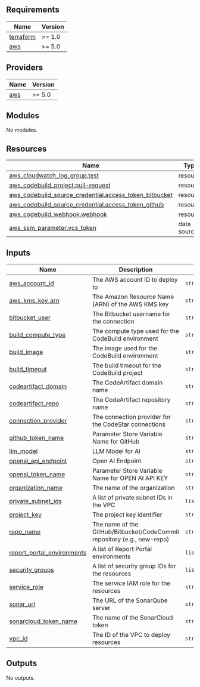 ## Requirements

| Name | Version |
|------|---------|
| <a name="requirement_terraform"></a> [terraform](#requirement\_terraform) | >= 1.0 |
| <a name="requirement_aws"></a> [aws](#requirement\_aws) | >= 5.0 |

## Providers

| Name | Version |
|------|---------|
| <a name="provider_aws"></a> [aws](#provider\_aws) | >= 5.0 |

## Modules

No modules.

## Resources

| Name | Type |
|------|------|
| [aws_cloudwatch_log_group.test](https://registry.terraform.io/providers/hashicorp/aws/latest/docs/resources/cloudwatch_log_group) | resource |
| [aws_codebuild_project.pull-request](https://registry.terraform.io/providers/hashicorp/aws/latest/docs/resources/codebuild_project) | resource |
| [aws_codebuild_source_credential.access_token_bitbucket](https://registry.terraform.io/providers/hashicorp/aws/latest/docs/resources/codebuild_source_credential) | resource |
| [aws_codebuild_source_credential.access_token_github](https://registry.terraform.io/providers/hashicorp/aws/latest/docs/resources/codebuild_source_credential) | resource |
| [aws_codebuild_webhook.webhook](https://registry.terraform.io/providers/hashicorp/aws/latest/docs/resources/codebuild_webhook) | resource |
| [aws_ssm_parameter.vcs_token](https://registry.terraform.io/providers/hashicorp/aws/latest/docs/data-sources/ssm_parameter) | data source |

## Inputs

| Name | Description | Type | Default | Required |
|------|-------------|------|---------|:--------:|
| <a name="input_aws_account_id"></a> [aws\_account\_id](#input\_aws\_account\_id) | The AWS account ID to deploy to | `string` | n/a | yes |
| <a name="input_aws_kms_key_arn"></a> [aws\_kms\_key\_arn](#input\_aws\_kms\_key\_arn) | The Amazon Resource Name (ARN) of the AWS KMS key | `string` | n/a | yes |
| <a name="input_bitbucket_user"></a> [bitbucket\_user](#input\_bitbucket\_user) | The Bitbucket username for the connection | `string` | n/a | yes |
| <a name="input_build_compute_type"></a> [build\_compute\_type](#input\_build\_compute\_type) | The compute type used for the CodeBuild environment | `string` | n/a | yes |
| <a name="input_build_image"></a> [build\_image](#input\_build\_image) | The image used for the CodeBuild environment | `string` | n/a | yes |
| <a name="input_build_timeout"></a> [build\_timeout](#input\_build\_timeout) | The build timeout for the CodeBuild project | `string` | n/a | yes |
| <a name="input_codeartifact_domain"></a> [codeartifact\_domain](#input\_codeartifact\_domain) | The CodeArtifact domain name | `string` | `""` | no |
| <a name="input_codeartifact_repo"></a> [codeartifact\_repo](#input\_codeartifact\_repo) | The CodeArtifact repository name | `string` | `""` | no |
| <a name="input_connection_provider"></a> [connection\_provider](#input\_connection\_provider) | The connection provider for the CodeStar connections | `string` | n/a | yes |
| <a name="input_github_token_name"></a> [github\_token\_name](#input\_github\_token\_name) | Parameter Store Variable Name for GitHub | `string` | n/a | yes |
| <a name="input_llm_model"></a> [llm\_model](#input\_llm\_model) | LLM Model for AI | `string` | n/a | yes |
| <a name="input_openai_api_endpoint"></a> [openai\_api\_endpoint](#input\_openai\_api\_endpoint) | Open AI Endpoint | `string` | n/a | yes |
| <a name="input_openai_token_name"></a> [openai\_token\_name](#input\_openai\_token\_name) | Parameter Store Variable Name for OPEN AI API KEY | `string` | n/a | yes |
| <a name="input_organization_name"></a> [organization\_name](#input\_organization\_name) | The name of the organization | `string` | n/a | yes |
| <a name="input_private_subnet_ids"></a> [private\_subnet\_ids](#input\_private\_subnet\_ids) | A list of private subnet IDs in the VPC | `list(string)` | n/a | yes |
| <a name="input_project_key"></a> [project\_key](#input\_project\_key) | The project key identifier | `string` | n/a | yes |
| <a name="input_repo_name"></a> [repo\_name](#input\_repo\_name) | The name of the GitHub/Bitbucket/CodeCommit repository (e.g., new-repo) | `string` | n/a | yes |
| <a name="input_report_portal_environments"></a> [report\_portal\_environments](#input\_report\_portal\_environments) | A list of Report Portal environments | `list(map(string))` | n/a | yes |
| <a name="input_security_groups"></a> [security\_groups](#input\_security\_groups) | A list of security group IDs for the resources | `list(string)` | n/a | yes |
| <a name="input_service_role"></a> [service\_role](#input\_service\_role) | The service IAM role for the resources | `string` | n/a | yes |
| <a name="input_sonar_url"></a> [sonar\_url](#input\_sonar\_url) | The URL of the SonarQube server | `string` | n/a | yes |
| <a name="input_sonarcloud_token_name"></a> [sonarcloud\_token\_name](#input\_sonarcloud\_token\_name) | The name of the SonarCloud token | `string` | n/a | yes |
| <a name="input_vpc_id"></a> [vpc\_id](#input\_vpc\_id) | The ID of the VPC to deploy resources | `string` | n/a | yes |

## Outputs

No outputs.
